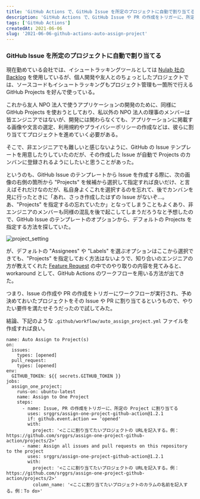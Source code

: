```yaml
---
title: 'GitHub Actions で、GitHub Issue を所定のプロジェクトに自動で割り当てる'
description: 'GitHub Actions で、GitHub Issue や PR の作成をトリガーに、所定のプロジェクトに自動で割り当てる方法のメモ。'
tags: ['GitHub Actions']
createdAt: 2021-06-06
slug: '2021-06-06-github-actions-auto-assign-project'
---
```


### GitHub Issue を所定のプロジェクトに自動で割り当てる

現在勤めている会社では、イシュートラッキングツールとしては [Nulab 社の Backlog](https://nulab.com/products/backlog/) を使用しているが、個人開発や友人とのちょっとしたプロジェクトでは、ソースコードもイシュートラッキングもプロジェクト管理も一箇所で行える GitHub Projects を好んで使っている。

これから友人 NPO 法人で使うアプリケーションの開発のために、同様に GitHub Projects を使おうとしており、私以外の NPO 法人の理事のメンバーは皆エンジニアではないが、開発には関わらなくても、アプリケーションに掲載する画像や文言の選定、利用規約やプライバシーポリシーの作成などは、彼らに割り当ててプロジェクトを進めていく必要がある。

そこで、非エンジニアでも難しいと感じないように、GitHub の Issue テンプレートを用意したりしていたのだが、その作成した Issue が自動で Projects のカンバンに登録されるようにしたいと思うことがあった。

というのも、GitHub Issue のテンプレートから Issue を作成する際に、次の画像の右側の箇所から "Projects" を候補から選択して指定すれば良いだけ、と言えばそれだけなのだが、私自身よくこれを選択するのを忘れて、後でカンバンを見に行ったときに「あれ、さっき作成したはずの Issue がないぞ...。あ、"Projects" を指定するの忘れていたか」となってしまうこともよくあり、非エンジニアのメンバーも同様の混乱を後で起こしてしまうだろうなと予想したので、GitHub Issue のテンプレートのオプションから、デフォルトの Projects を指定する方法を探していた。

![project_setting](/image/news/2021-06-06-github-actions-auto-assign-project/project_setting.png)

が、デフォルトの "Assignees" や "Labels" を選ぶオプションはここから選択できても、"Projects" を指定しておく方法はないようで、知り合いのエンジニアの方が教えてくれた [Feature Request](https://github.community/t/feature-request-allow-to-add-projects-to-the-issue-template/1789/18) の中でのやり取りの内容を見てみると、workaround として、GitHub Actions のワークフローを用いる方法が出てきた。

つまり、Issue の作成や PR の作成をトリガーにワークフローが実行され、予め決めておいたプロジェクトをその Issue や PR に割り当てるというもので、やりたい要件を満たせそうだったので試してみた。

結論、下記のような `.github/workflow/auto_assign_project.yml` ファイルを作成すれば良い。

```
name: Auto Assign to Project(s)
on:
  issues:
    types: [opened]
  pull_request:
    types: [opened]
env:
  GITHUB_TOKEN: ${{ secrets.GITHUB_TOKEN }}
jobs:
  assign_one_project:
    runs-on: ubuntu-latest
    name: Assign to One Project
    steps:
      - name: Issue, PR の作成をトリガーに、所定の Project に割り当てる
        uses: srggrs/assign-one-project-github-action@1.2.1
        if: github.event.action == 'opened'
        with:
          project: '<ここに割り当てたいプロジェクトの URLを記入する。例：https://github.com/srggrs/assign-one-project-github-action/projects/2>'
      - name: Assign all issues and pull requests on this repository to the project
        uses: srggrs/assign-one-project-github-action@1.2.1
        with:
          project: '<ここに割り当てたいプロジェクトの URLを記入する。例：https://github.com/srggrs/assign-one-project-github-action/projects/2>'
          column_name: '<ここに割り当てたいプロジェクトのカラムの名前を記入する。例：To do>'
```
